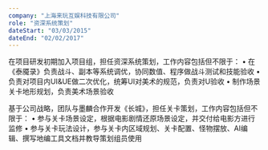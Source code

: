 ```yaml
---
company: "上海来玩互娱科技有限公司"
role: "资深系统策划"
dateStart: "03/03/2015"
dateEnd: "02/02/2017"
---
```


在项目研发初期加入项目组，担任资深系统策划，工作内容包括但不限于：
• 在《泰魇录》负责战斗、副本等系统调优，协同数值、程序做战斗测试和技能验收
• 负责对项目内UI&UE做二次优化，统筹UI对美术的规范，负责对U验收
• 制作场景关卡地形规划，负责美术场景验收

基于公司战略，团队与墨麟合作开发《长城》，担任关卡策划，工作内容包括但不限于：
• 参与关卡场景设定，根据电影剧情还原场景设定，并交付给电影方进行监修
• 参与关卡玩法设计，参与关卡内区域规划、关卡配置、怪物摆放、AI编辑、撰写地编工具文档并教导策划组员使用